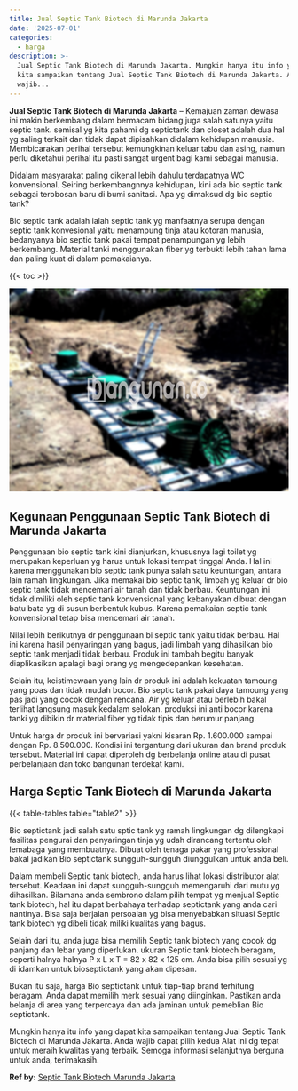```yaml
---
title: Jual Septic Tank Biotech di Marunda Jakarta
date: '2025-07-01'
categories:
  - harga
description: >-
  Jual Septic Tank Biotech di Marunda Jakarta. Mungkin hanya itu info yang dapat
  kita sampaikan tentang Jual Septic Tank Biotech di Marunda Jakarta. Anda
  wajib...
---
```


**Jual Septic Tank Biotech di Marunda Jakarta** – Kemajuan zaman dewasa ini makin berkembang dalam bermacam bidang juga salah satunya yaitu septic tank. semisal yg kita pahami dg septictank dan closet adalah dua hal yg saling terkait dan tidak dapat dipisahkan didalam kehidupan manusia. Membicarakan perihal tersebut kemungkinan keluar tabu dan asing, namun perlu diketahui perihal itu pasti sangat urgent bagi kami sebagai manusia.

Didalam masyarakat paling dikenal lebih dahulu terdapatnya WC konvensional. Seiring berkembangnnya kehidupan, kini ada bio septic tank sebagai terobosan baru di bumi sanitasi. Apa yg dimaksud dg bio septic tank?

Bio septic tank adalah ialah septic tank yg manfaatnya serupa dengan septic tank konvesional yaitu menampung tinja atau kotoran manusia, bedanyanya bio septic tank pakai tempat penampungan yg lebih berkembang. Material tanki menggunakan fiber yg terbukti lebih tahan lama dan paling kuat di dalam pemakaianya.

{{< toc >}}

![Jual Septic Tank Biotech di Marunda Jakarta](/images/jual-bio-septictank-42.png)

## Kegunaan Penggunaan Septic Tank Biotech di Marunda Jakarta

Penggunaan bio septic tank kini dianjurkan, khususnya lagi toilet yg merupakan keperluan yg harus untuk lokasi tempat tinggal Anda. Hal ini karena menggunakan bio septic tank punya salah satu keuntungan, antara lain ramah lingkungan. Jika memakai bio septic tank, limbah yg keluar dr bio septic tank tidak mencemari air tanah dan tidak berbau. Keuntungan ini tidak dimiliki oleh septic tank konvensional yang kebanyakan dibuat dengan batu bata yg di susun berbentuk kubus. Karena pemakaian septic tank konvensional tetap bisa mencemari air tanah.

Nilai lebih berikutnya dr penggunaan bi septic tank yaitu tidak berbau. Hal ini karena hasil penyaringan yang bagus, jadi limbah yang dihasilkan bio septic tank menjadi tidak berbau. Produk ini tambah begitu banyak diaplikasikan apalagi bagi orang yg mengedepankan kesehatan.

Selain itu, keistimewaan yang lain dr produk ini adalah kekuatan tamoung yang poas dan tidak mudah bocor. Bio septic tank pakai daya tamoung yang pas jadi yang cocok dengan rencana. Air yg keluar atau berlebih bakal terlihat langsung masuk kedalam selokan. produksi ini anti bocor karena tanki yg dibikin dr material fiber yg tidak tipis dan berumur panjang.

Untuk harga dr produk ini bervariasi yakni kisaran Rp. 1.600.000 sampai dengan Rp. 8.500.000. Kondisi ini tergantung dari ukuran dan brand produk tersebut. Material ini dapat diperoleh dg berbelanja online atau di pusat perbelanjaan dan toko bangunan terdekat kami.

## Harga Septic Tank Biotech di Marunda Jakarta

{{< table-tables table="table2" >}}

Bio septictank jadi salah satu sptic tank yg ramah lingkungan dg dilengkapi fasilitas pengurai dan penyaringan tinja yg udah dirancang tertentu oleh lemabaga yang membuatnya. Dibuat oleh tenaga pakar yang professional bakal jadikan Bio septictank sungguh-sungguh diunggulkan untuk anda beli.

Dalam membeli Septic tank biotech, anda harus lihat lokasi distributor alat tersebut. Keadaan ini dapat sungguh-sungguh memengaruhi dari mutu yg dihasilkan. Bilamana anda sembrono dalam pilih tempat yg menjual Septic tank biotech, hal itu dapat berbahaya terhadap septictank yang anda cari nantinya. Bisa saja berjalan persoalan yg bisa menyebabkan situasi Septic tank biotech yg dibeli tidak miliki kualitas yang bagus.

Selain dari itu, anda juga bisa memilih Septic tank biotech yang cocok dg panjang dan lebar yang diperlukan. ukuran Septic tank biotech beragam, seperti halnya halnya P x L x T = 82 x 82 x 125 cm. Anda bisa pilih sesuai yg di idamkan untuk bioseptictank yang akan dipesan.

Bukan itu saja, harga Bio septictank untuk tiap-tiap brand terhitung beragam. Anda dapat memilih merk sesuai yang diinginkan. Pastikan anda belanja di area yang terpercaya dan ada jaminan untuk pemeblian Bio septictank.

Mungkin hanya itu info yang dapat kita sampaikan tentang Jual Septic Tank Biotech di Marunda Jakarta. Anda wajib dapat pilih kedua Alat ini dg tepat untuk meraih kwalitas yang terbaik. Semoga informasi selanjutnya berguna untuk anda, terimakasih.

**Ref by:** [Septic Tank Biotech Marunda Jakarta](https://id.wikipedia.org/wiki/Septic)
